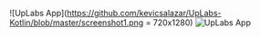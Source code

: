 
![UpLabs App](https://github.com/kevicsalazar/UpLabs-Kotlin/blob/master/screenshot1.png = 720x1280)
![UpLabs App](https://github.com/kevicsalazar/UpLabs-Kotlin/blob/master/screenshot2.png "UpLabs App")
